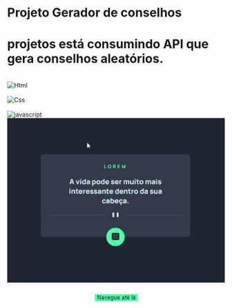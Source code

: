 # Projeto Gerador de conselhos

# projetos está consumindo API que gera conselhos aleatórios.

<div style="display: inline_block"><br>
    <img alingn="center"alt="Html"src="https://img.shields.io/badge/HTML-239120?style=for-the-badge&logo=html5&logoColor=white"><br>
    <br>
    <img alingn="center"alt="Css"src="https://img.shields.io/badge/CSS-239120?&style=for-the-badge&logo=css3&logoColor=white" /><br>
    <br>
    <img alingn="center"alt="javascript"src="https://img.shields.io/badge/JavaScript-F7DF1E?style=for-the-badge&logo=javascript&logoColor=black">
<br>
<img src="Gerador-de-Conselho.gif/">
<br>
<a href="https://uandersonlim.github.io/Projetct-Advice-Generator/" style="display: flex; justify-content: center; margin-top: 10px; text-decoration: none">
<p align="center"><img src="./Anotação 2023-08-29 211311.png"></p>
</div>

